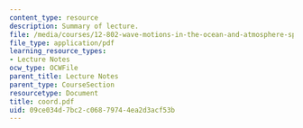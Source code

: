 ```yaml
---
content_type: resource
description: Summary of lecture.
file: /media/courses/12-802-wave-motions-in-the-ocean-and-atmosphere-spring-2004/09ce034d7bc2c06879744ea2d3acf53b_coord.pdf
file_type: application/pdf
learning_resource_types:
- Lecture Notes
ocw_type: OCWFile
parent_title: Lecture Notes
parent_type: CourseSection
resourcetype: Document
title: coord.pdf
uid: 09ce034d-7bc2-c068-7974-4ea2d3acf53b
---
```

